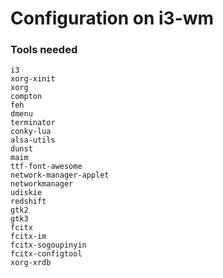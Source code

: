 # Configuration on i3-wm

### Tools needed

```
i3
xorg-xinit
xorg
compton
feh
dmenu
terminator
conky-lua
alsa-utils
dunst
maim
ttf-font-awesome
network-manager-applet
networkmanager
udiskie
redshift
gtk2
gtk3
fcitx
fcitx-im
fcitx-sogoupinyin
fcitx-configtool
xorg-xrdb
```
